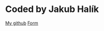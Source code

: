 # Coded by Jakub Halík
<a href="https://github.com/jakubhalik">My github</a>
<a href="https://mernsubmitform.github.io/">Form</a>
